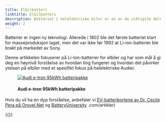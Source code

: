```yaml
---
title: Elbilbatteri
linktitle: Elbilbatteri
description: Batteriet i helelektriske biler er en av de viktigste delene av en elbil. Denne teknologiartikkelen går gjennom de forskjellige aspektene. 
weight: 2
---
```

<!-- markdownlint-disable MD033 -->
Batterier er ingen ny teknologi. Allerede i 1802 ble det første batteriet klart for masseproduksjon laget, men det var ikke før 1992 at Li-ion-batterier ble brakt på markedet av Sony.

Denne artikkelen fokuserer på Li-Ion-batterier for elbiler og har som mål å gi deg en høynivå forståelse av hvordan ting fungerer
og hvordan det påvirker ytelsen på elbiler med et spesifikt fokus på helelektriske Audier.

<figure>
    <a href="https://media.electrichasgoneaudi.net/multimedia/technology/battery/batterypack.jpg">
        <img src="https://media.electrichasgoneaudi.net/multimedia/technology/battery/batterypacks.jpg"
        class="img-fluid" alt="Audi e-tron 95kWh batteripakke" title="Audi e-tron 95kWh batteripakke">
    </a>
    <figcaption><h4>Audi e-tron 95kWh batteripakke</h4></figcaption>
</figure>

Hvis du vil ha en dyp forståelse, anbefaler vi [EV-batterikortene av Dr. Cecile Pera på Orovel.Net](https://www.orovel.net/orovel-cards/battery) og [BatteryUniversity](https://batteryuniversity) .com/artikler)

{{<children description="true" />}}
